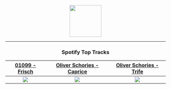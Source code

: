 <p align="center">
  <a href="https://www.tobiasmichael.de">
    <img src="https://tm-website-static.s3.eu-central-1.amazonaws.com/logo.png" width="100" height="100"/>
  </a>
</p>

---

<h3 align="center">Spotify Top Tracks</h3>

[01099 - Frisch](https://open.spotify.com/track/7toCqux0Ln42OttYYyds4k)|[Oliver Schories - Caprice](https://open.spotify.com/track/6UJTyXQvDe3hv8NQXOKOCl)|[Oliver Schories - Trife](https://open.spotify.com/track/7bJIb0bPGNHq1RqO2ofA8v)
:---:|:----:|:----:
<img src="https://i.scdn.co/image/ab67616d00001e024751acc9acbe99097af6f357"/>|<img src="https://i.scdn.co/image/ab67616d00001e02e7efbd6c438c70b0cd1c6c47"/>|<img src="https://i.scdn.co/image/ab67616d00001e0289fb3872ad90c74519d2c2dc"/>
